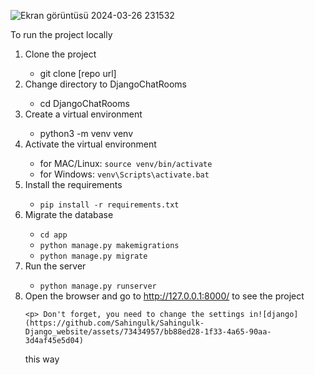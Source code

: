 ![Ekran görüntüsü 2024-03-26 231532](https://github.com/Sahingulk/Sahingulk-Django_website/assets/73434957/463ec10f-dc1d-4730-b040-f95ce78cf124)<div>
  <p>To run the project locally</p>
  <ol>
    <li>Clone the project</li>
    <ul>
      <li>git clone [repo url]</li>
    </ul>
    <li>Change directory to DjangoChatRooms</li>
    <ul>
      <li>cd DjangoChatRooms</li>
    </ul>
    <li>Create a virtual environment</li>
    <ul>
      <li>python3 -m venv venv</li>
    </ul>
    <li>Activate the virtual environment</li>
    <ul>
      <li>for MAC/Linux: <code>source venv/bin/activate</code></li>
      <li>for Windows: <code>venv\Scripts\activate.bat</code></li>
    </ul>
    <li>Install the requirements</li>
    <ul>
      <li><code>pip install -r requirements.txt</code></li>
    </ul>
    <li>Migrate the database</li>
    <ul>
      <li><code>cd app</code></li>
      <li><code>python manage.py makemigrations</code></li>
      <li><code>python manage.py migrate</code></li>
    </ul>
    <li>Run the server</li>
    <ul>
      <li><code>python manage.py runserver</code></li>
    </ul>
    <li>Open the browser and go to <a href="http://127.0.0.1:8000/">http://127.0.0.1:8000/</a> to see the project</li>

    <p> Don't forget, you need to change the settings in![django](https://github.com/Sahingulk/Sahingulk-Django_website/assets/73434957/bb88ed28-1f33-4a65-90aa-3d4af45e5d04)
 this way <p>
  </ol>
</div>

